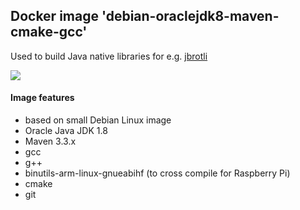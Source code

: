 
## Docker image 'debian-oraclejdk8-maven-cmake-gcc'

Used to build Java native libraries for e.g. [jbrotli](https://github.com/meteogroup/jbrotli)

[![](https://badge.imagelayers.io/nitram509/debian-oraclejdk8-maven-cmake-gcc:latest.svg)](https://imagelayers.io/?images=nitram509/debian-oraclejdk8-maven-cmake-gcc:latest 'Get your own badge on imagelayers.io')

#### Image features

* based on small Debian Linux image
* Oracle Java JDK 1.8
* Maven 3.3.x
* gcc
* g++
* binutils-arm-linux-gnueabihf (to cross compile for Raspberry Pi)
* cmake
* git

